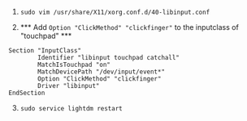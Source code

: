 1. `sudo vim /usr/share/X11/xorg.conf.d/40-libinput.conf`





2. *** Add `Option "ClickMethod" "clickfinger"` to the inputclass of "touchpad" ***
```
Section "InputClass"
        Identifier "libinput touchpad catchall"
        MatchIsTouchpad "on"
        MatchDevicePath "/dev/input/event*"
        Option "ClickMethod" "clickfinger"
        Driver "libinput"
EndSection
```

3. `sudo service lightdm restart`
